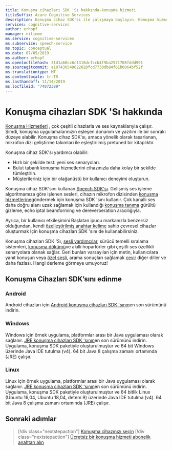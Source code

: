 ```yaml
---
title: Konuşma cihazları SDK 'Sı hakkında-konuşma hizmeti
titleSuffix: Azure Cognitive Services
description: Konuşma cihaz SDK'sı ile çalışmaya başlayın. Konuşma hizmeti, çok çeşitli cihazları ve ses kaynakları ile çalışır. Konuşma cihaz SDK'sı, amaca yönelik olarak tasarlanan, mikrofon dizi geliştirme takımları ile eşleştirilmiş önceden ayarlanmış bir kitaplıktır.
services: cognitive-services
author: erhopf
manager: nitinme
ms.service: cognitive-services
ms.subservice: speech-service
ms.topic: conceptual
ms.date: 07/05/2019
ms.author: erhopf
ms.openlocfilehash: 31d1a60cc6c1316dcfccb4f9ba2571708fddd991
ms.sourcegitcommit: a107430549622028fcd7730db84f61b0064bf52f
ms.translationtype: MT
ms.contentlocale: tr-TR
ms.lasthandoff: 11/14/2019
ms.locfileid: "74072389"
---
```

# <a name="about-the-speech-devices-sdk"></a>Konuşma cihazları SDK 'Sı hakkında

[Konuşma Hizmetleri](overview.md) , çok çeşitli cihazlarla ve ses kaynaklarıyla çalışır. Şimdi, konuşma uygulamalarınızın eşleşen donanım ve yazılım ile bir sonraki düzeye alabilir. Konuşma cihaz SDK'sı, amaca yönelik olarak tasarlanan, mikrofon dizi geliştirme takımları ile eşleştirilmiş pretuned bir kitaplıktır.

Konuşma cihaz SDK'sı yardımcı olabilir:

- Hızlı bir şekilde test: yeni ses senaryoları.
- Bulut tabanlı konuşma hizmetlerini cihazınızla daha kolay bir şekilde tümleştirin.
- Müşterileriniz için bir olağanüstü bir kullanıcı deneyimi oluşturun.

Konuşma cihaz SDK'sını kullanan [Speech SDK'sı](speech-sdk.md). Gelişmiş ses işleme algoritmamıza göre işlenen sesleri, cihazın mikrofon dizisinden [konuşma hizmetlerine](overview.md)göndermek için konuşma SDK 'sını kullanır. Çok kanallı ses daha doğru alanı uzak sağlamak için kullandığı [konuşma tanıma](speech-to-text.md) gürültü gizleme, echo iptal beamforming ve dereverberation aracılığıyla.

Ayrıca, bir kullanıcı etkileşimini Başlatan ipucu markanızla benzersiz olduğundan, kendi [özelleştirilmiş anahtar kelime](speech-devices-sdk-create-kws.md) sahip çevresel cihazlar oluşturmak Için konuşma cihazları SDK 'sını de kullanabilirsiniz.

Konuşma cihazları SDK 'Sı, [sesli yardımcılar](https://aka.ms/bots/speech/va), sürücü temelli sıralama sistemleri, [konuşma dökümü](conversation-transcription-service.md)ve akıllı hoparlörler gibi çeşitli ses özellikli senaryolara olanak sağlar. Geri bunları varsayılan için metin, kullanıcılara yanıt konuşun veya [özel sesli](how-to-customize-voice-font.md), arama sonuçları sağlamak [çevir](speech-translation.md) diğer diller ve daha fazlası. Hangi derleme görmeye umuyoruz!

## <a name="get-the-speech-devices-sdk"></a>Konuşma Cihazları SDK’sını edinme

### <a name="android"></a>Android

Android cihazları için [Android konuşma cihazları SDK 'sının](https://aka.ms/sdsdk-download-android)en son sürümünü indirin.

### <a name="windows"></a>Windows

Windows için örnek uygulama, platformlar arası bir Java uygulaması olarak sağlanır. [JRE konuşma cihazları SDK 'sının](https://aka.ms/sdsdk-download-JRE)en son sürümünü indirin.
Uygulama, konuşma SDK paketiyle oluşturulmuştur ve 64 bit Windows üzerinde Java IDE tutulma (v4). 64 bit Java 8 çalışma zamanı ortamında (JRE) çalışır.

### <a name="linux"></a>Linux

Linux için örnek uygulama, platformlar arası bir Java uygulaması olarak sağlanır. [JRE konuşma cihazları SDK 'sının](https://aka.ms/sdsdk-download-JRE)en son sürümünü indirin.
Uygulama, konuşma SDK paketiyle oluşturulmuştur ve 64 bitlik Linux (Ubuntu 16,04, Ubuntu 18,04, detem 9) üzerinde Java IDE tutulma (v4). 64 bit Java 8 çalışma zamanı ortamında (JRE) çalışır.

## <a name="next-steps"></a>Sonraki adımlar

> [!div class="nextstepaction"]
> [Konuşma cihazınızı seçin](get-speech-devices-sdk.md)
> [!div class="nextstepaction"]
> [Ücretsiz bir konuşma hizmeti abonelik anahtarı alın](get-started.md)
